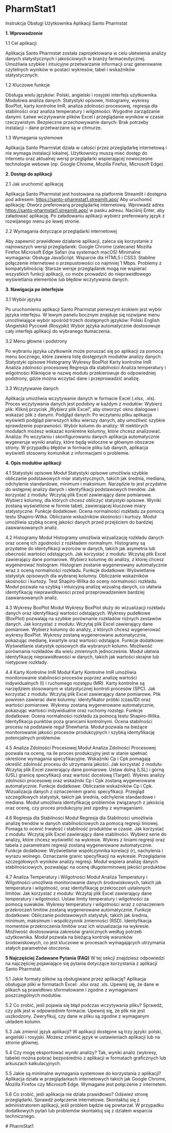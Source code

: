 # PharmStat1

Instrukcja Obsługi Użytkownika Aplikacji Santo Pharmstat


**1. Wprowadzenie**
   
1.1 Cel aplikacji

Aplikacja Santo Pharmstat została zaprojektowana w celu ułatwienia analizy danych statystycznych i jakościowych w branży farmaceutycznej. Umożliwia szybkie i intuicyjne przetwarzanie informacji oraz generowanie czytelnych wyników w postaci wykresów, tabel i wskaźników statystycznych.

1.2 Kluczowe funkcje

Obsługa wielu języków: Polski, angielski i rosyjski interfejs użytkownika.
Modułowa analiza danych: Statystyki opisowe, histogramy, wykresy BoxPlot, karty kontrolne ImR, analiza zdolności procesowej, regresja dla stabilności oraz analiza temperatury i wilgotności.
Wygodne zarządzanie danymi: Łatwe wczytywanie plików Excel i przeglądanie wyników w czasie rzeczywistym.
Bezpieczne przechowywanie danych: Brak potrzeby instalacji – dane przetwarzane są w chmurze.

1.3 Wymagania systemowe

Aplikacja Santo Pharmstat działa w całości przez przeglądarkę internetową i nie wymaga instalacji lokalnej. Użytkownicy muszą mieć dostęp do internetu oraz aktualnej wersji przeglądarki wspierającej nowoczesne technologie webowe (np. Google Chrome, Mozilla Firefox, Microsoft Edge).

**2. Dostęp do aplikacji**
   
2.1 Jak uruchomić aplikację

Aplikacja Santo Pharmstat jest hostowana na platformie Streamlit i dostępna pod adresem:
https://santo-pharmstat1.streamlit.app/
Aby uruchomić aplikację:
Otwórz preferowaną przeglądarkę internetową.
Wprowadź adres https://santo-pharmstat1.streamlit.app/ w pasku adresu.
Naciśnij Enter, aby załadować aplikację.
Po załadowaniu aplikacji wybierz preferowany język z rozwijanego menu po lewej stronie.

2.2 Wymagania dotyczące przeglądarki internetowej

Aby zapewnić prawidłowe działanie aplikacji, zaleca się korzystanie z najnowszych wersji przeglądarek:
Google Chrome (zalecane)
Mozilla Firefox
Microsoft Edge
Safari (na systemach macOS)
Minimalne wymagania:
Obsługa JavaScript.
Wsparcie dla HTML5 i CSS3.
Stabilne połączenie internetowe o przepustowości co najmniej 1 Mbps.
Problemy z kompatybilnością: Starsze wersje przeglądarek mogą nie wspierać wszystkich funkcji aplikacji, co może prowadzić do nieprawidłowego wyświetlania elementów lub błędów wczytywania danych.

**3. Nawigacja po interfejsie**

3.1 Wybór języka

Po uruchomieniu aplikacji Santo Pharmstat pierwszym krokiem jest wybór języka interfejsu. W lewym panelu bocznym znajduje się rozwijane menu umożliwiające wybór spośród trzech dostępnych języków:
Polski
English (Angielski)
Русский (Rosyjski)
Wybór języka automatycznie dostosowuje cały interfejs aplikacji do wybranego tłumaczenia.

3.2 Menu główne i podstrony

Po wybraniu języka użytkownik może poruszać się po aplikacji za pomocą menu bocznego, które zawiera listę dostępnych modułów analizy danych:
Statystyki opisowe
Histogramy
Wykresy BoxPlot
Karty kontrolne ImR
Analiza zdolności procesowej
Regresja dla stabilności
Analiza temperatury i wilgotności
Kliknięcie w nazwę modułu przekierowuje do odpowiedniej podstrony, gdzie można wczytać dane i przeprowadzić analizę.

3.3 Wczytywanie danych

Aplikacja umożliwia wczytywanie danych w formacie Excel (.xlsx, .xls). Proces wczytywania danych jest podobny w każdym z modułów:
Wybierz plik: Kliknij przycisk „Wybierz plik Excel”, aby otworzyć okno dialogowe i wskazać plik z danymi.
Podgląd danych: Po wczytaniu pliku aplikacja wyświetli podgląd pierwszych kilku wierszy danych, aby umożliwić szybkie sprawdzenie poprawności.
Wybór kolumn do analizy: W niektórych modułach możesz wskazać konkretne kolumny, które chcesz analizować.
Analiza: Po wczytaniu i skonfigurowaniu danych aplikacja automatycznie wygeneruje wyniki analizy, które będą widoczne w głównym obszarze strony.
W przypadku błędów w formacie pliku lub danych, aplikacja wyświetli stosowny komunikat z informacjami o problemie.

**4. Opis modułów aplikacji**

4.1 Statystyki opisowe
Moduł Statystyki opisowe umożliwia szybkie obliczanie podstawowych miar statystycznych, takich jak średnia, mediana, odchylenie standardowe, minimum i maksimum. Narzędzie to jest przydatne do wstępnej analizy danych i identyfikacji podstawowych trendów.
Jak korzystać z modułu:
Wczytaj plik Excel zawierający dane pomiarowe.
Wybierz kolumny, dla których chcesz obliczyć statystyki opisowe.
Wyniki zostaną wyświetlone w formie tabeli, zawierającej kluczowe miary statystyczne.
Funkcje dodatkowe:
Ocena normalności rozkładu za pomocą testu Shapiro-Wilka.
Obliczanie wskaźników skośności i kurtozy.
Moduł umożliwia szybką ocenę jakości danych przed przejściem do bardziej zaawansowanych analiz.

4.2 Histogramy
Moduł Histogramy umożliwia wizualizację rozkładu danych oraz ocenę ich zgodności z rozkładem normalnym. Histogramy są przydatne do identyfikacji wzorców w danych, takich jak asymetria lub obecność wartości odstających.
Jak korzystać z modułu:
Wczytaj plik Excel zawierający dane pomiarowe.
Wybierz kolumnę do analizy, z której chcesz wygenerować histogram.
Histogram zostanie wygenerowany automatycznie wraz z oceną normalności rozkładu.
Funkcje dodatkowe:
Wyświetlanie statystyk opisowych dla wybranej kolumny.
Obliczanie wskaźników skośności i kurtozy.
Test Shapiro-Wilka do oceny normalności rozkładu.
Moduł pozwala na szybką i intuicyjną analizę wizualną danych, co ułatwia identyfikację nieprawidłowości przed przeprowadzeniem bardziej zaawansowanych analiz.

4.3 Wykresy BoxPlot
Moduł Wykresy BoxPlot służy do wizualizacji rozkładu danych oraz identyfikacji wartości odstających. Wykresy pudełkowe (BoxPlot) pozwalają na szybkie porównanie rozkładów różnych zestawów danych.
Jak korzystać z modułu:
Wczytaj plik Excel zawierający dane pomiarowe.
Wybierz kolumny do analizy, z których chcesz wygenerować wykresy BoxPlot.
Wykresy zostaną wygenerowane automatycznie, pokazując medianę, kwartyle oraz wartości odstające.
Funkcje dodatkowe:
Wyświetlanie statystyk opisowych dla wybranych kolumn.
Możliwość porównania rozkładów dla wielu zmiennych jednocześnie.
Moduł ułatwia identyfikację nieprawidłowości w danych, takich jak wartości skrajne lub nietypowe rozkłady.

4.4 Karty Kontrolne ImR
Moduł Karty Kontrolne ImR umożliwia monitorowanie stabilności procesów poprzez analizę wartości indywidualnych (I) i ruchomego rozstępu (MR). Karty kontrolne są narzędziem stosowanym w statystycznej kontroli procesów (SPC).
Jak korzystać z modułu:
Wczytaj plik Excel zawierający dane pomiarowe.
Plik powinien zawierać dwie kolumny: identyfikator próbki (czas/ID) oraz wartości pomiarowe.
Wykresy zostaną wygenerowane automatycznie, pokazując wartości indywidualne oraz ruchomy rozstęp.
Funkcje dodatkowe:
Ocena normalności rozkładu za pomocą testu Shapiro-Wilka.
Identyfikacja punktów poza granicami kontrolnymi.
Ocena stabilności procesu na podstawie reguł Shewharta.
Moduł pozwala na bieżące monitorowanie jakości procesów produkcyjnych i szybką identyfikację potencjalnych problemów.

4.5 Analiza Zdolności Procesowej
Moduł Analiza Zdolności Procesowej pozwala na ocenę, na ile proces produkcyjny jest w stanie spełniać określone wymagania specyfikacyjne. Wskaźniki Cp i Cpk pomagają określić zdolność procesu do utrzymania jakości.
Jak korzystać z modułu:
Wczytaj plik Excel zawierający dane pomiarowe.
Ustaw dolną (LSL) i górną (USL) granicę specyfikacji oraz wartość docelową (Target).
Wykres analizy zdolności procesowej oraz wskaźniki Cp i Cpk zostaną wygenerowane automatycznie.
Funkcje dodatkowe:
Obliczanie wskaźników Cp i Cpk.
Wizualizacja danych z oznaczeniem granic specyfikacji.
Przegląd szczegółowych statystyk, takich jak średnia, odchylenie standardowe i mediana.
Moduł umożliwia identyfikację problemów związanych z jakością oraz ocenę, czy proces produkcyjny jest zgodny z wymaganiami.

4.6 Regresja dla Stabilności
Moduł Regresja dla Stabilności umożliwia analizę trendów w danych stabilnościowych za pomocą regresji liniowej. Pomaga to ocenić trwałość i stabilność produktów w czasie.
Jak korzystać z modułu:
Wczytaj plik Excel zawierający dane stabilności.
Wybierz serie do analizy, które chcesz wyświetlić na wykresie.
Wykres z liniami regresji oraz tabela z parametrami regresji zostaną wygenerowane automatycznie.
Funkcje dodatkowe:
Wyświetlanie współczynnika korelacji (r), nachylenia i wyrazu wolnego.
Oznaczanie granic specyfikacji na wykresie.
Przeglądanie szczegółowych wyników analizy regresji.
Moduł wspiera analizę danych stabilnościowych, pozwalając na ocenę długoterminowej jakości produktów.

4.7 Analiza Temperatury i Wilgotności
Moduł Analiza Temperatury i Wilgotności umożliwia monitorowanie danych środowiskowych, takich jak temperatura i wilgotność, oraz identyfikację przekroczeń ustalonych limitów.
Jak korzystać z modułu:
Wczytaj plik Excel zawierający dane temperatury i wilgotności.
Ustaw limity temperatury i wilgotności za pomocą suwaków.
Wykresy temperatury i wilgotności wraz z oznaczeniem przekroczeń limitów zostaną wygenerowane automatycznie.
Funkcje dodatkowe:
Obliczanie podstawowych statystyk, takich jak średnia, minimum, maksimum i współczynnik zmienności (RSD).
Identyfikacja momentów przekroczenia limitów oraz ich wizualizacja na wykresie.
Możliwość dostosowania zakresów granicznych według potrzeb użytkownika.
Moduł pozwala na bieżącą kontrolę warunków środowiskowych, co jest kluczowe w procesach wymagających utrzymania stałych parametrów otoczenia.

**5 Najczęściej Zadawane Pytania (FAQ)**
W tej sekcji znajdziesz odpowiedzi na najczęściej pojawiające się pytania dotyczące korzystania z aplikacji Santo Pharmstat.

5.1 Jakie formaty plików są obsługiwane przez aplikację?
Aplikacja obsługuje pliki w formatach Excel: .xlsx oraz .xls. Upewnij się, że dane w plikach są prawidłowo sformatowane i zgodne z wymaganiami poszczególnych modułów.

5.2 Co zrobić, jeśli pojawia się błąd podczas wczytywania pliku?
Sprawdź, czy plik jest w odpowiednim formacie.
Upewnij się, że plik nie jest uszkodzony.
Zweryfikuj, czy dane w pliku są zgodne z wymaganym układem kolumn.

5.3 Jak zmienić język aplikacji?
W aplikacji dostępne są trzy języki: polski, angielski i rosyjski. Możesz zmienić język w ustawieniach aplikacji lub na stronie głównej.

5.4 Czy mogę eksportować wyniki analizy?
Tak, wyniki analiz (wykresy, tabele) można pobrać bezpośrednio z aplikacji w formatach graficznych lub arkuszach kalkulacyjnych.

5.5 Jakie są minimalne wymagania systemowe do korzystania z aplikacji?
Aplikacja działa w przeglądarkach internetowych takich jak Google Chrome, Mozilla Firefox czy Microsoft Edge. Wymagane jest połączenie z internetem.

5.6 Co zrobić, jeśli aplikacja nie działa prawidłowo?
Odśwież stronę przeglądarki.
Sprawdź połączenie internetowe.
Skontaktuj się z administratorem aplikacji, jeśli problem będzie się powtarzał.
W przypadku dodatkowych pytań lub problemów skontaktuj się z działem wsparcia technicznego.

#   P h a r m S t a t 1  
 